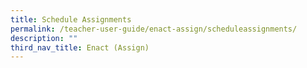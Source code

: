 ```yaml
---
title: Schedule Assignments
permalink: /teacher-user-guide/enact-assign/scheduleassignments/
description: ""
third_nav_title: Enact (Assign)
---
```

